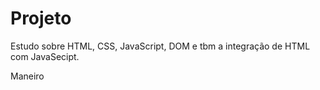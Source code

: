 # Projeto
 Estudo sobre HTML, CSS, JavaScript, DOM e tbm a integração de HTML com JavaSecipt.

 Maneiro
